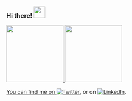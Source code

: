### Hi there! <img src="https://raw.githubusercontent.com/MartinHeinz/MartinHeinz/master/wave.gif" width="30px">




<div>
    <a href="https://github.com/JCouz">
    <img height="150x" src="https://github-readme-stats.vercel.app/api?username=JCouz&show_icons=true&theme=shades-of-purple&include_all_commits=true&count_private=true"/>
    <img height="150px" src="https://github-readme-stats.vercel.app/api/top-langs/?username=JCouz&layout=compact&langs_count=7&theme=shades-of-purple"/>
  </div>

    
    
You can find me on [![Twitter][1.2]][1], or on [![LinkedIn][2.2]][2].

<!-- Icons -->

[1.2]: http://i.imgur.com/wWzX9uB.png (twitter icon without padding)
[2.2]: https://raw.githubusercontent.com/MartinHeinz/MartinHeinz/master/linkedin-3-16.png (LinkedIn icon without padding)

<!-- Links to your social media accounts -->

[1]: https://twitter.com/JC_Skol
[2]: https://www.linkedin.com/in/jcouzdev/
<!--
**JCouz/JCouz** is a ✨ _special_ ✨ repository because its `README.md` (this file) appears on your GitHub profile.

Here are some ideas to get you started:

- 🔭 I’m currently working on ...
- 🌱 I’m currently learning ...
- 👯 I’m looking to collaborate on ...
- 🤔 I’m looking for help with ...
- 💬 Ask me about ...
- 📫 How to reach me: ...
- 😄 Pronouns: ...
- ⚡ Fun fact: ...
-->
